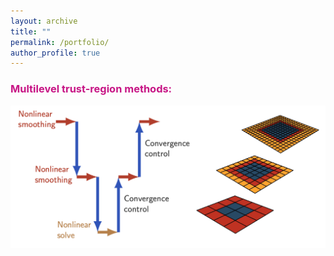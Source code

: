 ```yaml
---
layout: archive
title: ""
permalink: /portfolio/
author_profile: true
---
```


### <span style="color:rgb(199, 21, 133)"> Multilevel trust-region methods:</span>
<img src="/images/rmtr.png" id="responsive-image"> 


<!-- Applicant focuses on the development of globally convergent multilevel solution strategies for large-scale bound-constrained non-convex optimization problems. Originally, the multilevel methods have been de- signed for elliptic partial differential equations. Their applicability to non-convex optimization problems was extended by utilizing ideas from trust-region strategy, giving rise to recursive multilevel trust-region meth- ods (RMTR) [Gratton et al. ’08]. The applicant has contributed to the development of RMTR methods by proposing several novel variants that take into account the structure of the underlying optimization problem in order to construct multilevel hierarchy and transfer operators. These methods are unique as they allow for the solution of complex non-convex minimization problems with multigrid efficiency. Moreover, they are also provably globally convergent, thus guaranteeing the success of the nonlinear iteration process. De- vised RMTR methods have been applied in various scientific fields, including fracture mechanics [J4, J1], cloth simulations in the animated film industry [J5], machine learning [J7], and cardiac electrophysiology [C1, J2]. -->